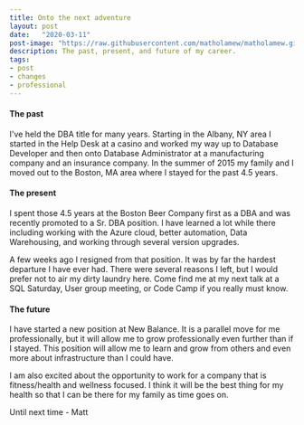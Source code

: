 ```yaml
---
title: Onto the next adventure
layout: post
date:   "2020-03-11"
post-image: "https://raw.githubusercontent.com/matholamew/matholamew.github.io/master/assets/images/changes.png"
description: The past, present, and future of my career.
tags:
- post
- changes
- professional
---
```

#### **The past**
I've held the DBA title for many years. Starting in the Albany, NY area I started in the Help Desk at a casino and worked my way up to Database Developer and then onto Database Administrator at a manufacturing company and an insurance company. In the summer of 2015 my family and I moved out to the Boston, MA area where I stayed for the past 4.5 years.

#### **The present**
I spent those 4.5 years at the Boston Beer Company first as a DBA and was recently promoted to a Sr. DBA position. I have learned a lot while there including working with the Azure cloud, better automation, Data Warehousing, and working through several version upgrades.

A few weeks ago I resigned from that position. It was by far the hardest departure I have ever had. There were several reasons I left, but I would prefer not to air my dirty laundry here. Come find me at my next talk at a SQL Saturday, User group meeting, or Code Camp if you really must know.

#### **The future**
I have started a new position at New Balance. It is a parallel move for me professionally, but it will allow me to grow professionally even further than if I stayed. This position will allow me to learn and grow from others and even more about infrastructure than I could have.

I am also excited about the opportunity to work for a company that is fitness/health and wellness focused. I think it will be the best thing for my health so that I can be there for my family as time goes on.


Until next time - Matt